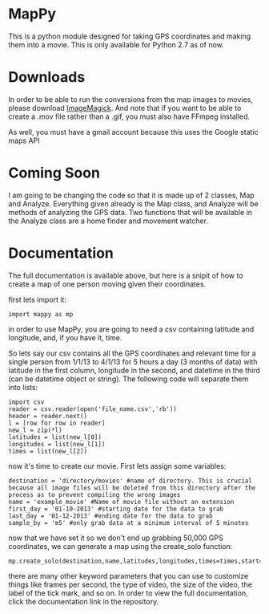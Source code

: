 MapPy
=====

This is a python module designed for taking GPS coordinates and making them into a movie. This is only available for Python 2.7 as of now.


Downloads
=========

In order to be able to run the conversions from the map images to movies, please download [ImageMagick](http://www.imagemagick.org/script/download.php). 
And note that if you want to be able to create a .mov file rather than a .gif, you must also have FFmpeg installed.

As well, you must have a gmail account because this uses the Google static maps API

Coming Soon
===========

I am going to be changing the code so that it is made up of 2 classes, Map and Analyze. Everything given already is the Map class, and Analyze will be methods of analyzing the GPS data. Two functions that will be available in the Analyze class are a home finder and movement watcher.

Documentation
=============

The full documentation is available above, but here is a snipit of how to create a map of one person moving given their coordinates.

first lets import it:

	import mappy as mp
	
in order to use MapPy, you are going to need a csv containing latitude and longitude, and, if you have it, time.

So lets say our csv contains all the GPS coordinates and relevant time for a single person from 1/1/13 to 4/1/13 for 5 hours a day (3 months of data) with latitude in the first column, longitude in the second, and datetime in the third (can be datetime object or string). The following code will separate them into lists:

	import csv
	reader = csv.reader(open('file_name.csv','rb'))
	header = reader.next()
	l = [row for row in reader]
	new_l = zip(*l)
	latitudes = list(new_l[0])
	longitudes = list(new_l[1])
	times = list(new_l[2])

now it's time to create our movie. First lets assign some variables:

	destination = 'directory/movies' #name of directory. This is crucial because all image files will be deleted from this directory after the process as to prevent compiling the wrong images
	name = 'example_movie' #Name of movie file without an extension
	first_day = '01-10-2013' #starting date for the data to grab
	last_day = '01-12-2013' #ending date for the data to grab
	sample_by = 'm5' #only grab data at a minimum interval of 5 minutes

now that we have set it so we don't end up grabbing 50,000 GPS coordinates, we can generate a map using the create_solo function:

	mp.create_solo(destination,name,latitudes,longitudes,times=times,start=first_day,end=last_day,by=sample_by)
	
there are many other keyword parameters that you can use to customize things like frames per second, the type of video, the size of the video, the label of the tick mark, and so on. In order to view the full documentation, click the documentation link in the repository.
